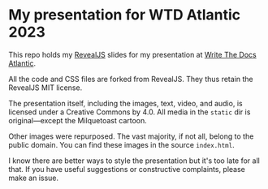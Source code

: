 # My presentation for WTD Atlantic 2023

This repo holds my [RevealJS](https://revealjs) slides for my presentation at [Write The Docs Atlantic](https://www.writethedocs.org/conf/atlantic/2023/).

All the code and CSS files are forked from RevealJS. They thus retain the RevealJS MIT license.

The presentation itself, including the images, text, video, and audio, is licensed under a Creative Commons by 4.0.
All media in the `static` dir is original&mdash;except the Milquetoast cartoon.

Other images were repurposed. The vast majority, if not all, belong to the public domain. You can find these images in the source `index.html`.

I know there are better ways to style the presentation but it's too late for all that. If you have useful suggestions or constructive complaints, please make an issue.
